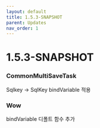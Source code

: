 ```yaml
---
layout: default
title: 1.5.3-SNAPSHOT
parent: Updates
nav_order: 1
---
```


# 1.5.3-SNAPSHOT

### CommonMultiSaveTask
Sqlkey -> SqlKey
bindVariable 적용

### Wow
bindVariable 디폴트 함수 추가